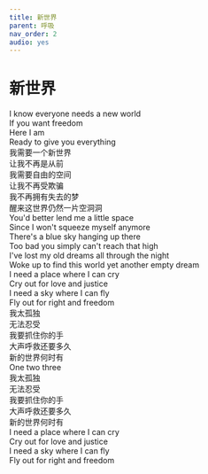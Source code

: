 ```yaml
---
title: 新世界
parent: 呼吸
nav_order: 2
audio: yes
---
```


# 新世界

I know everyone needs a new world  
If you want freedom  
Here I am  
Ready to give you everything  
我需要一个新世界  
让我不再是从前  
我需要自由的空间  
让我不再受欺骗  
我不再拥有失去的梦  
醒来这世界仍然一片空洞洞  
You'd better lend me a little space  
Since I won't squeeze myself anymore  
There's a blue sky hanging up there  
Too bad you simply can't reach that high  
I've lost my old dreams all through the night  
Woke up to find this world yet another empty dream  
I need a place where I can cry  
Cry out for love and justice  
I need a sky where I can fly  
Fly out for right and freedom  
我太孤独  
无法忍受  
我要抓住你的手  
大声呼救还要多久  
新的世界何时有  
One two three  
我太孤独  
无法忍受  
我要抓住你的手  
大声呼救还要多久  
新的世界何时有  
I need a place where I can cry  
Cry out for love and justice  
I need a sky where I can fly  
Fly out for right and freedom
